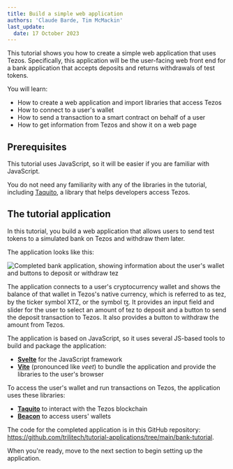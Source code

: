 ```yaml
---
title: Build a simple web application
authors: 'Claude Barde, Tim McMackin'
last_update:
  date: 17 October 2023
---
```


This tutorial shows you how to create a simple web application that uses Tezos.
Specifically, this application will be the user-facing web front end for a bank application that accepts deposits and returns withdrawals of test tokens.

You will learn:

- How to create a web application and import libraries that access Tezos
- How to connect to a user's wallet
- How to send a transaction to a smart contract on behalf of a user
- How to get information from Tezos and show it on a web page

## Prerequisites

This tutorial uses JavaScript, so it will be easier if you are familiar with JavaScript.

You do not need any familiarity with any of the libraries in the tutorial, including [Taquito](https://tezostaquito.io/), a library that helps developers access Tezos.

## The tutorial application

In this tutorial, you build a web application that allows users to send test tokens to a simulated bank on Tezos and withdraw them later.

The application looks like this:

![Completed bank application, showing information about the user's wallet and buttons to deposit or withdraw tez](/img/tutorials/bank-app-complete.png)

The application connects to a user's cryptocurrency wallet and shows the balance of that wallet in Tezos's native currency, which is referred to as tez, by the ticker symbol XTZ, or the symbol ꜩ.
It provides an input field and slider for the user to select an amount of tez to deposit and a button to send the deposit transaction to Tezos.
It also provides a button to withdraw the amount from Tezos.

The application is based on JavaScript, so it uses several JS-based tools to build and package the application:

- **[Svelte](https://svelte.dev/)** for the JavaScript framework
- **[Vite](https://vitejs.dev/)** (pronounced like _veet_) to bundle the application and provide the libraries to the user's browser

To access the user's wallet and run transactions on Tezos, the application uses these libraries:

- **[Taquito](https://tezostaquito.io/)** to interact with the Tezos blockchain
- **[Beacon](https://docs.walletbeacon.io/)** to access users' wallets

The code for the completed application is in this GitHub repository: https://github.com/trilitech/tutorial-applications/tree/main/bank-tutorial.

When you're ready, move to the next section to begin setting up the application.
